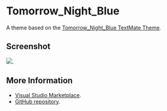 # Tomorrow_Night_Blue

A theme based on the [Tomorrow_Night_Blue TextMate Theme](http://colorsublime.com/theme/Tomorrow_Night_Blue).


## Screenshot
![](https://raw.githubusercontent.com/gerane/VSCodeThemes/master/gerane.Theme-Tomorrow_Night_Blue/screenshot.png).


## More Information
* [Visual Studio Marketplace](https://marketplace.visualstudio.com/items/gerane.Theme-TomorrowNightBlue).
* [GitHub repository](https://github.com/gerane/VSCodeThemes).
